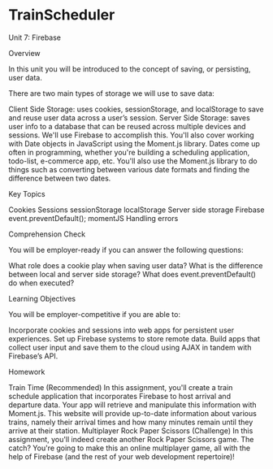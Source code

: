 # TrainScheduler
Unit 7: Firebase


Overview

In this unit you will be introduced to the concept of saving, or persisting, user data.

There are two main types of storage we will use to save data:

Client Side Storage: uses cookies, sessionStorage, and localStorage to save and reuse user data across a user’s session.
Server Side Storage: saves user info to a database that can be reused across multiple devices and sessions. We'll use Firebase to accomplish this.
You'll also cover working with Date objects in JavaScript using the Moment.js library. Dates come up often in programming, whether you're building a scheduling application, todo-list, e-commerce app, etc. You'll also use the Moment.js library to do things such as converting between various date formats and finding the difference between two dates.


Key Topics


Cookies
Sessions
sessionStorage
localStorage
Server side storage
Firebase
event.preventDefault();
momentJS
Handling errors



Comprehension Check

You will be employer-ready if you can answer the following questions: 


What role does a cookie play when saving user data?
What is the difference between local and server side storage?
What does event.preventDefault() do when executed?



Learning Objectives

You will be employer-competitive if you are able to:


Incorporate cookies and sessions into web apps for persistent user experiences.
Set up Firebase systems to store remote data.
Build apps that collect user input and save them to the cloud using AJAX in tandem with Firebase’s API.



Homework


Train Time (Recommended)
In this assignment, you'll create a train schedule application that incorporates Firebase to host arrival and departure data. Your app will retrieve and manipulate this information with Moment.js. This website will provide up-to-date information about various trains, namely their arrival times and how many minutes remain until they arrive at their station.
Multiplayer Rock Paper Scissors (Challenge)
In this assignment, you'll indeed create another Rock Paper Scissors game. The catch? You're going to make this an online multiplayer game, all with the help of Firebase (and the rest of your web development repertoire)!




